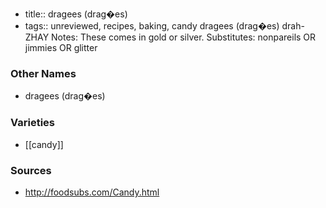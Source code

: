 - title:: dragees (drag�es)
- tags:: unreviewed, recipes, baking, candy
dragees (drag�es) drah-ZHAY Notes: These comes in gold or silver. Substitutes: nonpareils OR jimmies OR glitter

### Other Names

* dragees (drag�es)

### Varieties

* [[candy]]

### Sources
* http://foodsubs.com/Candy.html
